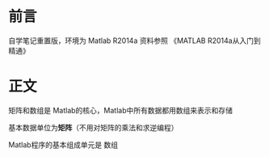 # 前言 #
自学笔记重置版，环境为 Matlab R2014a
资料参照 《MATLAB R2014a从入门到精通》

# 正文 #

矩阵和数组是 Matlab的核心，Matlab中所有数据都用数组来表示和存储

基本数据单位为**矩阵**（不用对矩阵的乘法和求逆编程）

Matlab程序的基本组成单元是 数组



